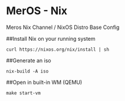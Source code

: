 # MerOS - Nix
Meros Nix Channel / NixOS Distro Base Config

##Install Nix on your running system
```
curl https://nixos.org/nix/install | sh
```

##Generate an iso
```
nix-build -A iso
```

##Open in built-in WM (QEMU)
```
make start-vm
```
